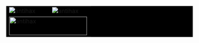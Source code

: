 <table style="background-color:#000000"><tr><td>
<img align="left" src="https://github-readme-stats.vercel.app/api/top-langs?username=antihax&show_icons=true&locale=en&langs_count=8&layout=compact&theme=highcontrast" alt="antihax" />
</td><td><img align="center" src="https://github-readme-stats.vercel.app/api?username=antihax&show_icons=true&locale=en&theme=highcontrast" alt="antihax" /></td></tr>
<tr><td colspan=2><a href="https://ko-fi.com/antihax"><img align="left" src="https://cdn.ko-fi.com/cdn/kofi3.png?v=3" height="50" width="210" alt="antihax" /></a>
</td></tr>
</table>

